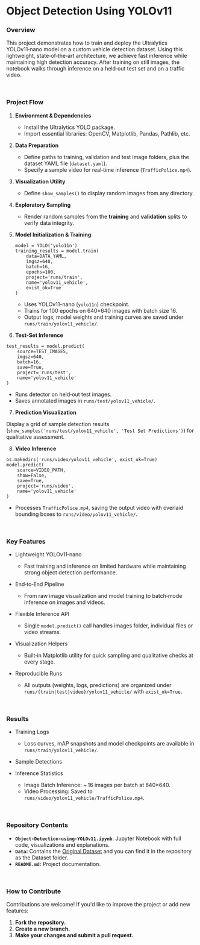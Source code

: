# Object Detection Using YOLOv11

### Overview
This project demonstrates how to train and deploy the Ultralytics YOLOv11‑nano model on a custom vehicle detection dataset. Using this lightweight, state‑of‑the‑art architecture, we achieve fast inference while maintaining high detection accuracy. After training on still images, the notebook walks through inference on a held‑out test set and on a traffic video.

<br>

### Project Flow

1. **Environment & Dependencies**  
   - Install the Ultralytics YOLO package.  
   - Import essential libraries: OpenCV, Matplotlib, Pandas, Pathlib, etc.

2. **Data Preparation**  
   - Define paths to training, validation and test image folders, plus the dataset YAML file (`dataset.yaml`).  
   - Specify a sample video for real‑time inference (`TrafficPolice.mp4`).

3. **Visualization Utility**  
   - Define `show_samples()` to display random images from any directory.

4. **Exploratory Sampling**  
   - Render random samples from the **training** and **validation** splits to verify data integrity.

5. **Model Initialization & Training**  
   ```
   model = YOLO('yolo11n')  
   training_results = model.train(
       data=DATA_YAML,
       imgsz=640,
       batch=16,
       epochs=100,
       project='runs/train',
       name='yolov11_vehicle',
       exist_ok=True
   )
   ```

   - Uses YOLOv11-nano (`yolo11n`) checkpoint.
   - Trains for 100 epochs on 640×640 images with batch size 16.
   - Output logs, model weights and training curves are saved under `runs/train/yolov11_vehicle/`.

6. **Test‑Set Inference**

```
test_results = model.predict(
    source=TEST_IMAGES,
    imgsz=640,
    batch=16,
    save=True,
    project='runs/test',
    name='yolov11_vehicle'
)
```

   - Runs detector on held‑out test images.
   - Saves annotated images in `runs/test/yolov11_vehicle/`.

7. **Prediction Visualization**

Display a grid of sample detection results (`show_samples('runs/test/yolov11_vehicle', 'Test Set Predictions')`) for qualitative assessment.

8. **Video Inference**

```
os.makedirs('runs/video/yolov11_vehicle', exist_ok=True)
model.predict(
    source=VIDEO_PATH,
    show=False,
    save=True,
    project='runs/video',
    name='yolov11_vehicle'
)
```

   - Processes `TrafficPolice.mp4`, saving the output video with overlaid bounding boxes to `runs/video/yolov11_vehicle/`.

<br>

### Key Features

- Lightweight YOLOv11‑nano
  - Fast training and inference on limited hardware while maintaining strong object detection performance.

- End‑to‑End Pipeline
  - From raw image visualization and model training to batch‑mode inference on images and videos.

- Flexible Inference API
  - Single `model.predict()` call handles images folder, individual files or video streams.

- Visualization Helpers
  - Built‑in Matplotlib utility for quick sampling and qualitative checks at every stage.

- Reproducible Runs
  - All outputs (weights, logs, predictions) are organized under `runs/{train|test|video}/yolov11_vehicle/` with `exist_ok=True`.

<br>

### Results

- Training Logs
  - Loss curves, mAP snapshots and model checkpoints are available in `runs/train/yolov11_vehicle/`.

- Sample Detections


- Inference Statistics
  - Image Batch Inference: ~ 16 images per batch at 640×640.
  - Video Processing: Saved to `runs/video/yolov11_vehicle/TrafficPolice.mp4`.
 
<br>

### Repository Contents
- **`Object-Detection-using-YOLOv11.ipynb`**: Jupyter Notebook with full code, visualizations and explanations.
- **`Data`:** Contains the [Original Dataset](https://www.kaggle.com/datasets/alkanerturan/vehicledetection) and you can find it in the repository as the Dataset folder.
- **`README.md`:** Project documentation.

<br>

### How to Contribute
Contributions are welcome! If you'd like to improve the project or add new features:

1. **Fork the repository.**
2. **Create a new branch.**
3. **Make your changes and submit a pull request.**
